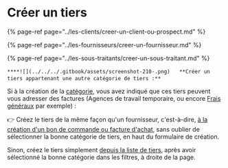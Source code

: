 # Créer un tiers

{% page-ref page="../les-clients/creer-un-client-ou-prospect.md" %}

{% page-ref page="../les-fournisseurs/creer-un-fournisseur.md" %}

{% page-ref page="../les-sous-traitants/creer-un-sous-traitant.md" %}



    ****![](../../../.gitbook/assets/screenshot-210-.png)   **Créer un tiers appartenant une autre catégorie de tiers :**

Si à la création de la [catégorie](../categories-et-groupes-de-tiers.md), vous avez indiqué que ces tiers peuvent vous adresser des factures \(Agences de travail temporaire, ou encore [Frais généraux](../../les-achats/les-frais-generaux.md) par exemple\) :

👉 Créez le tiers de la même façon qu'un fournisseur, c'est-à-dire, [à la création d'un bon de commande ou facture d'achat](../les-fournisseurs/creer-un-fournisseur.md#au-moment-de-la-creation-dun-bon-de-commande-ou-dune-facture-dachat), sans oublier de sélectionner la bonne catégorie de tiers, en haut du formulaire de création.

Sinon, créez le tiers simplement [depuis la liste de tiers](../les-clients/creer-un-client-ou-prospect.md#depuis-la-liste-des-clients-ou-celle-des-prospects), après avoir sélectionné la bonne catégorie dans les filtres, à droite de la page.



